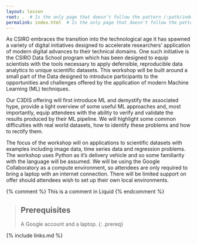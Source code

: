 ```yaml
---
layout: lesson
root: .  # Is the only page that doesn't follow the pattern /:path/index.html
permalink: index.html  # Is the only page that doesn't follow the pattern /:path/index.html
---
```

As CSIRO embraces the transition into the technological age it has spawned a variety of digital initiatives designed to accelerate researchers’ application of modern digital advances to their technical domains. One such initiative is the CSIRO Data School program which has been designed to equip scientists with the tools necessary to apply defensible, reproducible data analytics to unique scientific datasets. This workshop will be built around a small part of the Data designed to introduce participants to the opportunities and challenges offered by the application of modern Machine Learning (ML) techniques.

Our C3DIS offering will first introduce ML and demystify the associated hype, provide a light overview of some useful ML approaches and, most importantly, equip attendees with the ability to verify and validate the results produced by their ML pipeline. We will highlight some common difficulties with real world datasets, how to identify these problems and how to rectify them.

The focus of the workshop will on applications to scientific datasets with examples including image data, time series data and regression problems. The workshop uses Python as it’s delivery vehicle and so some familiarity with the language will be assumed. We will be using the Google Collaboratory as a compute environment, so attendees are only required to bring a laptop with an internet connection. There will be limited support on offer should attendees wish to set up their own local environments.

<!-- this is an html comment -->

{% comment %} This is a comment in Liquid {% endcomment %}

> ## Prerequisites
>
> A Google account and a laptop.
{: .prereq}

{% include links.md %}
